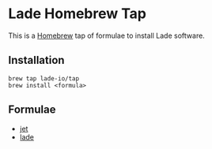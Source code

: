 # Lade Homebrew Tap

This is a [Homebrew](https://brew.sh/) tap of formulae to install Lade software.

## Installation

```
brew tap lade-io/tap
brew install <formula>
```

## Formulae

* [jet](https://github.com/lade-io/jet)
* [lade](https://github.com/lade-io/lade)
